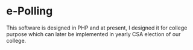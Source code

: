 # e-Polling
This software is designed in PHP and at present, I designed it for college purpose which can later be implemented  in yearly CSA election of our college.
